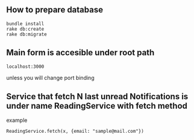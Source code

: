## How to prepare database

```
bundle install
rake db:create
rake db:migrate
```

## Main form is accesible under root path

```
localhost:3000
```

unless you will change port binding

## Service that fetch N last unread Notifications is under name ReadingService with fetch method

example

```
ReadingService.fetch(x, {email: "sample@mail.com"})

```